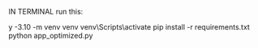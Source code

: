 IN TERMINAL run this:

y -3.10 -m venv venv
venv\Scripts\activate
pip install -r requirements.txt
python app_optimized.py